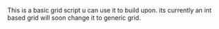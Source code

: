 This is a basic grid script u can use it to build upon. its currently an int based grid will soon change it to generic grid.